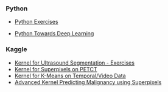 ### Python

 - [Python Exercises](http://nbviewer.jupyter.org/github/imaginglectures/Quantitative-Big-Imaging-2020/blob/master/Exercises/05-AdvancedSegmentation/05-Exercises.ipynb)
 
 - [Python Towards Deep Learning](http://nbviewer.jupyter.org/github/imaginglectures/Quantitative-Big-Imaging-2020/blob/master/Exercises/05-AdvancedSegmentation/05-CNN.ipynb)

### Kaggle

 - [Kernel for Ultrasound Segmentation - Exercises](https://www.kaggle.com/kmader/ultrasound-nerve-segmentation/qbi-advanced-image-segmentation/)
 - [Kernel for Superpixels on PETCT](https://www.kaggle.com/kmader/d/4quant/soft-tissue-sarcoma/superpixels-on-petct-for-labeling)
 - [Kernel for K-Means on Temporal/Video Data](https://www.kaggle.com/kmader/d/kmader/circadian-rhythm-in-the-brain/k-means-clustering-on-neurons)
 - [Advanced Kernel Predicting Malignancy using Superpixels](https://www.kaggle.com/kmader/d/4quant/soft-tissue-sarcoma/predicting-malignancy-in-superpixels)
 <!-- [Multispectral / Hyperspectral Data](https://www.kaggle.com/kmader/d/xiaozhouwang/multispectralimages/data-overview) -->

<!--### KNIME-->

 <!-- [KNIME Exercises](http://nbviewer.jupyter.org/github/imaginglectures/Quantitative-Big-Imaging-2020/blob/master/Exercises/05-Description.md) -->
